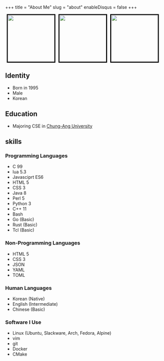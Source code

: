 +++
title = "About Me"
slug = "about"
enableDisqus = false
+++

<a href="https://www.youracclaim.com/badges/d8097d38-a0e3-4597-b8fa-1f0d35a8b075/public_url" style="font-size:0px;margin-left:5px;margin-right:5px;">
<img src="https://acclaim-production-app.s3.amazonaws.com/images/c3f99bbd-3c35-4eed-9c43-227b3fc0d892/Oracle-Certification-badge_OC-Professional.png" style="width:150px; border:solid black 3px">
</a>
</img>
<a href="https://www.youracclaim.com/badges/eb5b3fb2-b2bf-4dbf-a51c-184bf91d3304/public_url" style="font-size:0px;margin-left:5px;margin-right:5px;">
<img src="https://acclaim-production-app.s3.amazonaws.com/images/effb73fd-bc5e-4df3-8c06-ec415ac3f8bf/Oracle-Certification-badge_OC-CertifiedExpert.png" style="width:150px;border: solid black 3px"/>
</a>

<a href="https://www.youracclaim.com/badges/29bcbe59-b9bd-45de-8c7a-1447382e8312/public_url" style="font-size:0px;margin-left:5px;margin-right:5px;">
<img src="https://acclaim-production-app.s3.amazonaws.com/images/2e35a8b0-39e8-45fc-af72-49ff91945936/Oracle-Certification-badge_OC-Professional.png" style="width:150px;border: solid black 3px"/>
</a>


## Identity
- Born in 1995
- Male
- Korean

## Education
- Majoring CSE in [Chung-Ang University](https://www.cau.ac.kr)

## skills
### Programming Languages
- C 99
- lua 5.3
- Javasciprt ES6
- HTML 5
- CSS 3
- Java 8
- Perl 5
- Python 3
- C++ 11
- Bash
- Go (Basic)
- Rust (Basic)
- Tcl (Basic)

### Non-Programming Languages
- HTML 5
- CSS 3
- JSON
- YAML
- TOML

### Human Languages
- Korean (Native)
- English (Intermediate)
- Chinese (Basic)

### Software I Use
- Linux (Ubuntu, Slackware, Arch, Fedora, Alpine)
- vim
- git
- Docker
- CMake
